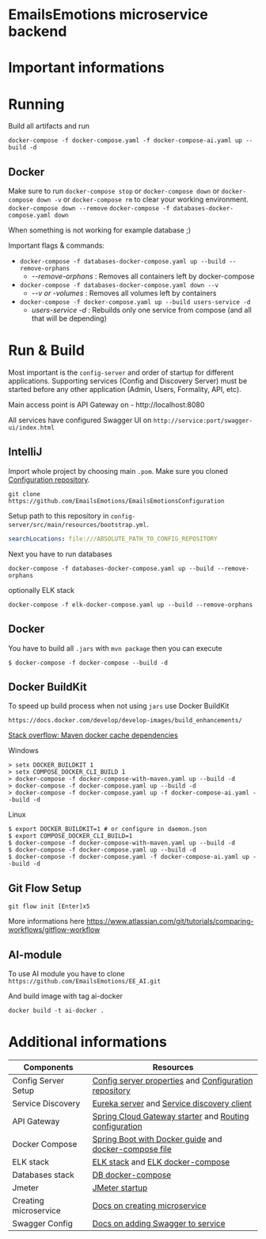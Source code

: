 # EmailsEmotions microservice backend

# Important informations
# Running
Build all artifacts and run
```shell
docker-compose -f docker-compose.yaml -f docker-compose-ai.yaml up --build -d
```
## Docker
Make sure to run `docker-compose stop` or `docker-compose down` or `docker-compose down -v` 
or `docker-compose rm` to clear your working environment.
`docker-compose down --remove`
`docker-compose -f databases-docker-compose.yaml down`

When something is not working for example database ;)

Important flags & commands:
* `docker-compose -f databases-docker-compose.yaml up --build --remove-orphans`
    * _--remove-orphans_ : Removes all containers left by docker-compose
* `docker-compose -f databases-docker-compose.yaml down --v`
    * _--v or -volumes_ : Removes all volumes left by containers
* `docker-compose -f docker-compose.yaml up --build users-service -d`
  * _users-service -d_ : Rebuilds only one service from compose (and all that will be depending)
# Run & Build
Most important is the `config-server` and order of startup for different applications.
Supporting services (Config and Discovery Server) must be started before any other application (Admin, Users, Formality, API, etc).

Main access point is API Gateway on - http://localhost:8080

All services have configured Swagger UI on `http://service:port/swagger-ui/index.html`
## IntelliJ
Import whole project by choosing main `.pom`.
Make sure you cloned [Configuration repository].
```shell
git clone https://github.com/EmailsEmotions/EmailsEmotionsConfiguration
```
Setup path to this repository in `config-server/src/main/resources/bootstrap.yml`.
```yaml
searchLocations: file:///ABSOLUTE_PATH_TO_CONFIG_REPOSITORY
```
Next you have to run databases
```shell
docker-compose -f databases-docker-compose.yaml up --build --remove-orphans
```
optionally ELK stack
```shell
docker-compose -f elk-docker-compose.yaml up --build --remove-orphans
```
## Docker
You have to build all `.jars` with `mvn package` then you can execute
```shell
$ docker-compose -f docker-compose --build -d
```

## Docker BuildKit
To speed up build process when not using `jars` use Docker BuildKit

`https://docs.docker.com/develop/develop-images/build_enhancements/`

[Stack overflow: Maven docker cache dependencies](https://stackoverflow.com/questions/42208442/maven-docker-cache-dependencies)

Windows
```commandline
> setx DOCKER_BUILDKIT 1
> setx COMPOSE_DOCKER_CLI_BUILD 1
> docker-compose -f docker-compose-with-maven.yaml up --build -d
> docker-compose -f docker-compose.yaml up --build -d
> docker-compose -f docker-compose.yaml up -f docker-compose-ai.yaml --build -d
```
Linux
```shell
$ export DOCKER_BUILDKIT=1 # or configure in daemon.json
$ export COMPOSE_DOCKER_CLI_BUILD=1
$ docker-compose -f docker-compose-with-maven.yaml up --build -d
$ docker-compose -f docker-compose.yaml up --build -d
$ docker-compose -f docker-compose.yaml -f docker-compose-ai.yaml up --build -d
```
## Git Flow Setup
```shell
git flow init [Enter]x5
```
More informations here https://www.atlassian.com/git/tutorials/comparing-workflows/gitflow-workflow

## AI-module
To use AI module you have to clone `https://github.com/EmailsEmotions/EE_AI.git`

And build image with tag ai-docker
```shell
docker build -t ai-docker .
```

# Additional informations

| Components                      | Resources  |
|---------------------------------|------------|
| Config Server Setup             | [Config server properties](config-server/src/main/resources/bootstrap.yml) and [Configuration repository] |
| Service Discovery               | [Eureka server](discovery-server) and [Service discovery client](email-service/src/main/java/pl/tul/emailsemotions/emailservice/EmailServiceApplication.java) |
| API Gateway                     | [Spring Cloud Gateway starter](api-gateway/pom.xml) and [Routing configuration](api-gateway/src/main/resources/application.yml) |
| Docker Compose                  | [Spring Boot with Docker guide](https://spring.io/guides/gs/spring-boot-docker/) and [docker-compose file](docker-compose.yaml) | 
| ELK stack                       | [ELK stack](docs/elk-stack.md) and [ELK docker-compose](elk-docker-compose.yaml)
| Databases stack                 | [DB docker-compose](databases-docker-compose.yaml)
| Jmeter                          | [JMeter startup](docs/jmeter.md)
| Creating microservice           | [Docs on creating microservice](docs/creating-microservice.md)
| Swagger Config                  | [Docs on adding Swagger to service](docs/add-swagger.md)
[Configuration repository]: https://github.com/EmailsEmotions/EmailsEmotionsConfiguration
